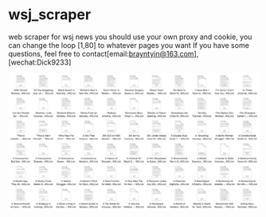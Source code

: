# wsj_scraper
 web scraper for wsj news 
you should use your own proxy and cookie, 
you can change the loop [1,80] to whatever pages you want
If you have some questions, feel free to contact[email:brayntyin@163.com],[wechat:Dick9233]


![image](wsj.jpg)
